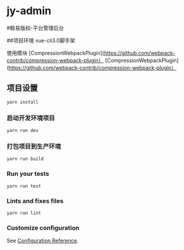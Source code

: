 # jy-admin
#鲸易版权-平台管理后台

##项目环境
vue-cli3.0脚手架

使用模块
   [CompressionWebpackPlugin](https://github.com/webpack-contrib/compression-webpack-plugin）
   [CompressionWebpackPlugin](https://github.com/webpack-contrib/compression-webpack-plugin）

## 项目设置
```
yarn install
```

### 启动开发环境项目
```
yarn run dev
```

### 打包项目到生产环境
```
yarn run build
```

### Run your tests
```
yarn run test
```

### Lints and fixes files
```
yarn run lint
```

### Customize configuration
See [Configuration Reference](https://cli.vuejs.org/config/).
